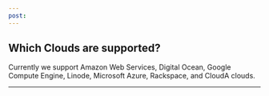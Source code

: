 ```yaml
---
post: 
---
```


## Which Clouds are supported?

Currently we support Amazon Web Services, Digital Ocean, Google Compute Engine, Linode, Microsoft Azure, Rackspace, and CloudA clouds.

* * *

